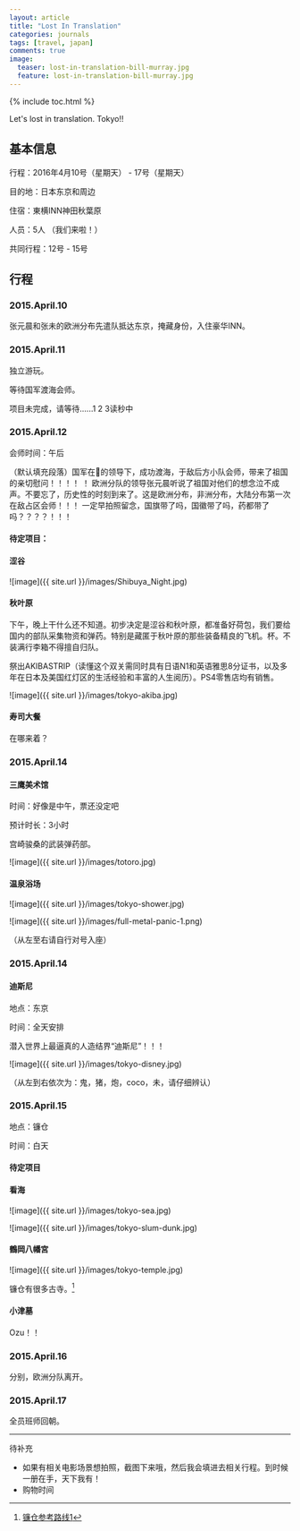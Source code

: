```yaml
---
layout: article
title: "Lost In Translation"
categories: journals
tags: [travel, japan]
comments: true
image:
  teaser: lost-in-translation-bill-murray.jpg
  feature: lost-in-translation-bill-murray.jpg
---
```


{% include toc.html %}

Let's lost in translation. Tokyo!!

## 基本信息
行程：2016年4月10号（星期天） - 17号（星期天）

目的地：日本东京和周边

住宿：東横INN神田秋葉原

人员：5人 （我们来啦！）

共同行程：12号 - 15号

## 行程

### 2015.April.10

张元晨和张未的欧洲分布先遣队抵达东京，掩藏身份，入住豪华INN。

### 2015.April.11

独立游玩。

等待国军渡海会师。

项目未完成，请等待......1 2 3读秒中

### 2015.April.12


会师时间：午后

（默认填充段落）国军在🐷的领导下，成功渡海，于敌后方小队会师，带来了祖国的亲切慰问！！！！ ！
欧洲分队的领导张元晨听说了祖国对他们的想念泣不成声。不要忘了，历史性的时刻到来了。这是欧洲分布，非洲分布，大陆分布第一次在敌占区会师！！！
一定早拍照留念，国旗带了吗，国徽带了吗，药都带了吗？？？？！！！

#### 待定项目：

#### 涩谷

![image]({{ site.url }}/images/Shibuya_Night.jpg)

#### 秋叶原

下午，晚上干什么还不知道。初步决定是涩谷和秋叶原，都准备好荷包，我们要给国内的部队采集物资和弹药。特别是藏匿于秋叶原的那些装备精良的飞机。杯。不装满行李箱不得擅自归队。

祭出AKIBASTRIP（读懂这个双关需同时具有日语N1和英语雅思8分证书，以及多年在日本及美国红灯区的生活经验和丰富的人生阅历）。PS4零售店均有销售。

![image]({{ site.url }}/images/tokyo-akiba.jpg)

#### 寿司大餐
在哪来着？

### 2015.April.14

#### 三鹰美术馆

时间：好像是中午，票还没定吧

预计时长：3小时

宫崎骏桑的武装弹药部。

![image]({{ site.url }}/images/totoro.jpg)


#### 温泉浴场

![image]({{ site.url }}/images/tokyo-shower.jpg)

![image]({{ site.url }}/images/full-metal-panic-1.png)

（从左至右请自行对号入座）

### 2015.April.14

#### 迪斯尼

地点：东京

时间：全天安排

潜入世界上最逼真的人造结界“迪斯尼”！！！

![image]({{ site.url }}/images/tokyo-disney.jpg)

（从左到右依次为：鬼，猪，炮，coco，未，请仔细辨认）


### 2015.April.15

地点：镰仓

时间：白天

#### 待定项目

#### 看海
![image]({{ site.url }}/images/tokyo-sea.jpg)

![image]({{ site.url }}/images/tokyo-slum-dunk.jpg)

#### 鶴岡八幡宮

![image]({{ site.url }}/images/tokyo-temple.jpg)


镰仓有很多古寺。[^1]

#### 小津墓

Ozu！！

[^1]: [镰仓参考路线1](https://tw.bring-you.info/kamakura-hot-spot)


### 2015.April.16

分别，欧洲分队离开。

### 2015.April.17

全员班师回朝。

***

待补充

* 如果有相关电影场景想拍照，截图下来哦，然后我会填进去相关行程。到时候一册在手，天下我有！
* 购物时间



